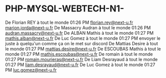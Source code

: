 # PHP-MYSQL-WEBTECH-N1-
De Florian REY à tout le monde 01:26 PM
florian.rey@next-u.fr
marion.jorda@next-u.fr
De Massacry Audran à tout le monde 01:26 PM
audran.massacry@next-u.fr
De ALBAN Mathis à tout le monde 01:27 PM
mathis.alban@next-u.fr
De Luc Gomez à tout le monde 01:27 PM
envoyer le juste à quelqu'un comme ça on le met sur discord
De Mattias Desire à tout le monde 01:27 PM
mattias.desire@next-u.fr
De ESCOUBAS Mathis à tout le monde 01:27 PM
mathis.escoubas@next-u.fr
De romain à tout le monde 01:27 PM
romain.mourieras@next-u.fr
De Liam Desrayaud à tout le monde 01:27 PM
liam.desrayaud@next-u.fr
De Luc Gomez à tout le monde 01:27 PM
luc.gomez@next-u.fr
